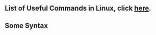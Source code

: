## List of Useful Commands in Linux, click [here](http://resources.infosecinstitute.com/useful-linux-commands/#gref).

## Some Syntax



